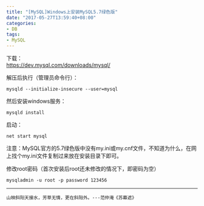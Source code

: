 ```yaml
---
title: "[MySQL]Windows上安装MySQL5.7绿色版"
date: "2017-05-27T13:59:40+08:00"
categories:
- DB
tags:
- MySQL
---
```


下载：  
https://dev.mysql.com/downloads/mysql/

解压后执行（管理员命令行）：

    mysqld --initialize-insecure --user=mysql
    
然后安装windows服务：

    mysqld install
    
启动：

    net start mysql
    
注意：MySQL官方的5.7绿色版中没有my.ini或my.cnf文件，不知道为什么，在网上找个my.ini文件复制过来放在安装目录下即可。

修改root密码（首次安装后root还未修改的情况下，即密码为空）

    mysqladmin -u root -p password 123456
	
***
`山映斜阳天接水，芳草无情，更在斜阳外。---范仲淹《苏幕遮》`